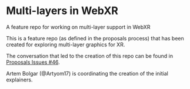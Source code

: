 # Multi-layers in WebXR

A feature repo for working on multi-layer support in WebXR

This is a feature repo (as defined in the proposals process) that has been created for exploring multi-layer graphics for XR.

The conversation that led to the creation of this repo can be found in [Proposals Issues #46](https://github.com/immersive-web/proposals/issues/46).

Artem Bolgar (@Artyom17) is coordinating the creation of the initial explainers.
